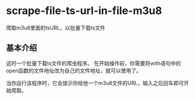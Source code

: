 # scrape-file-ts-url-in-file-m3u8
爬取m3u8里面的tsURL，以批量下载ts文件

## 基本介绍
这时一个批量下载ts文件的爬虫程序。
在开始操作前，你需要将with语句中的open函数的文件地址改为自己的文件地址，就可以使用了。

当你运行该程序时，它会提示你给他一个m3u8文件的URL，输入之后回车即可开始爬取。
